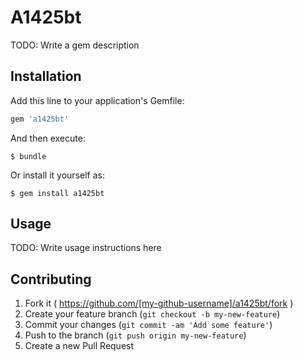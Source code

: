 # A1425bt

TODO: Write a gem description

## Installation

Add this line to your application's Gemfile:

```ruby
gem 'a1425bt'
```

And then execute:

    $ bundle

Or install it yourself as:

    $ gem install a1425bt

## Usage

TODO: Write usage instructions here

## Contributing

1. Fork it ( https://github.com/[my-github-username]/a1425bt/fork )
2. Create your feature branch (`git checkout -b my-new-feature`)
3. Commit your changes (`git commit -am 'Add some feature'`)
4. Push to the branch (`git push origin my-new-feature`)
5. Create a new Pull Request
